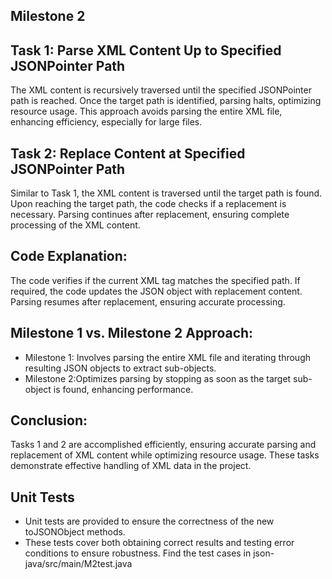 ## Milestone 2

## Task 1: Parse XML Content Up to Specified JSONPointer Path
The XML content is recursively traversed until the specified JSONPointer path is reached. Once the target path is identified, parsing halts, optimizing resource usage. This approach avoids parsing the entire XML file, enhancing efficiency, especially for large files.

## Task 2: Replace Content at Specified JSONPointer Path
Similar to Task 1, the XML content is traversed until the target path is found.
Upon reaching the target path, the code checks if a replacement is necessary.
Parsing continues after replacement, ensuring complete processing of the XML content.

## Code Explanation:
The code verifies if the current XML tag matches the specified path.
If required, the code updates the JSON object with replacement content.
Parsing resumes after replacement, ensuring accurate processing.

## Milestone 1 vs. Milestone 2 Approach:
- Milestone 1: Involves parsing the entire XML file and iterating through resulting JSON objects to extract sub-objects.
- Milestone 2:Optimizes parsing by stopping as soon as the target sub-object is found, enhancing performance.

## Conclusion:
Tasks 1 and 2 are accomplished efficiently, ensuring accurate parsing and replacement of XML content while optimizing resource usage. These tasks demonstrate effective handling of XML data in the project.

## Unit Tests
- Unit tests are provided to ensure the correctness of the new toJSONObject methods.
- These tests cover both obtaining correct results and testing error conditions to ensure robustness. Find the test cases in json-java/src/main/M2test.java

